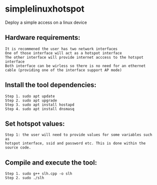# simplelinuxhotspot
Deploy a simple access on a linux device

## Hardware requirements:
    It is recommened the user has two network interfaces 
    One of those interface will act as a hotspot interface
    The other interface will provide internet acccess to the hotspot interface
    Both interface can be wirless so there is no need for an ethernet cable (providing one of the interface support AP mode)

## Install the tool dependencies:
    Step 1. sudo apt update
    Step 2. sudo apt upgrade
    Step 3. sudo apt install hostapd
    Step 4. sudo apt install dnsmasq
    
## Set hotspot values:
    Step 1: the user will need to provide values for some variables such as
    hotspot interface, ssid and password etc. This is done within the source code.
 
## Compile and execute the tool:
    Step 1. sudo g++ slh.cpp -o slh
    Step 2. sudo ./slh
